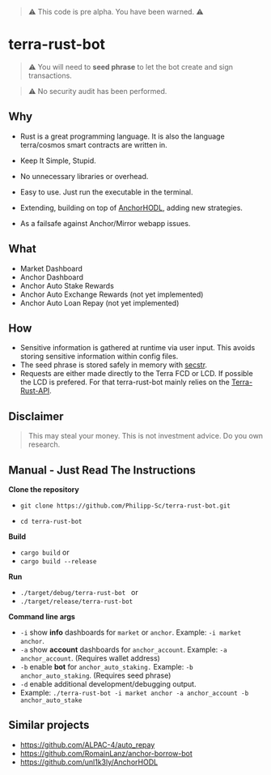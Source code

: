> :warning: This code is pre alpha. You have been warned. :warning:

# terra-rust-bot


> :warning: You will need to **seed phrase** to let the bot create and sign transactions.

> :warning: No security audit has been performed.


## Why

* Rust is a great programming language. It is also the language terra/cosmos smart contracts are written in.
* Keep It Simple, Stupid. 
* No unnecessary libraries or overhead.
* Easy to use. Just run the executable in the terminal.

* Extending, building on top of <a href="https://github.com/unl1k3ly/AnchorHODL">AnchorHODL</a>, adding new strategies.
* As a failsafe against Anchor/Mirror webapp issues.

## What 

* Market Dashboard
* Anchor Dashboard
* Anchor Auto Stake Rewards
* Anchor Auto Exchange Rewards (not yet implemented)
* Anchor Auto Loan Repay (not yet implemented)

## How


* Sensitive information is gathered at runtime via user input. This avoids storing sensitive information within config files.
* The seed phrase is stored safely in memory with <a href="https://github.com/unrelentingtech/secstr">secstr</a>.
* Requests are either made directly to the Terra FCD or LCD. If possible the LCD is prefered. For that terra-rust-bot mainly relies on the [Terra-Rust-API](https://crates.io/crates/terra-rust-api).

## Disclaimer

> This may steal your money. This is not investment advice. Do you own research.


## Manual - Just Read The Instructions

**Clone the repository**

* `git clone https://github.com/Philipp-Sc/terra-rust-bot.git`

* `cd terra-rust-bot`


**Build**

* `cargo build` or
* `cargo build --release`


**Run**

* `./target/debug/terra-rust-bot ` or
* `./target/release/terra-rust-bot `


**Command line args**

* `-i` show **info** dashboards for `market` or `anchor`. Example: `-i market anchor`. 
* `-a` show **account** dashboards for `anchor_account`.  Example: `-a anchor_account`. (Requires wallet address)
* `-b` enable **bot** for `anchor_auto_staking.`  Example: `-b anchor_auto_staking`. (Requires seed phrase)
* `-d` enable additional development/debugging output.
* Example: `./terra-rust-bot -i market anchor -a anchor_account -b anchor_auto_stake`

## Similar projects
- https://github.com/ALPAC-4/auto_repay
- https://github.com/RomainLanz/anchor-borrow-bot
- https://github.com/unl1k3ly/AnchorHODL
